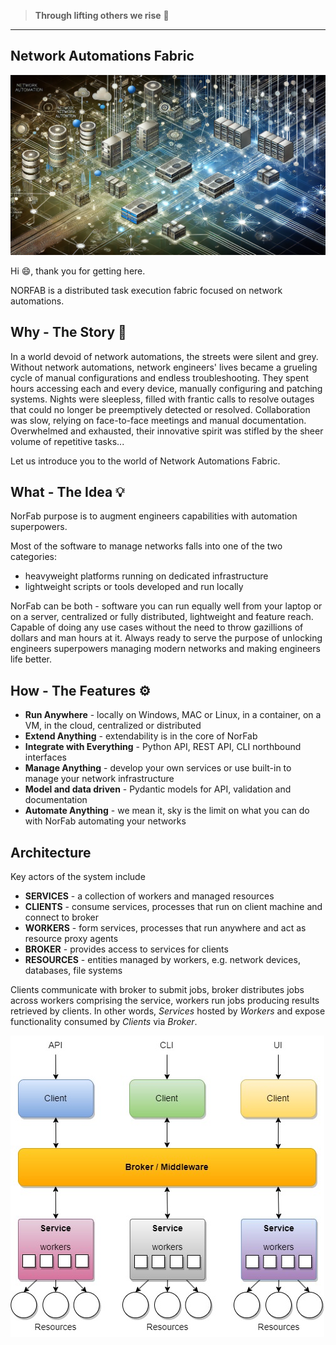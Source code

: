 > **Through lifting others we rise** :rocket:

---

## Network Automations Fabric

![Network Automations Fabric](images/norfab_overview_top_image.webp)


Hi :smile:, thank you for getting here.

NORFAB is a distributed task execution fabric focused on network automations.

## Why - The Story :book:

In a world devoid of network automations, the streets were silent 
and grey. Without network automations, network engineers' lives 
became a grueling cycle of manual configurations and endless 
troubleshooting. They spent hours accessing each and every device, 
manually configuring and patching systems. Nights were sleepless, 
filled with frantic calls to resolve outages that could no longer 
be preemptively detected or resolved. Collaboration was slow, 
relying on face-to-face meetings and manual documentation. 
Overwhelmed and exhausted, their innovative spirit was stifled by 
the sheer volume of repetitive tasks...

Let us introduce you to the world of Network Automations Fabric.

## What - The Idea :bulb:

NorFab purpose is to augment engineers capabilities with automation 
superpowers.

Most of the software to manage networks falls into one of the two 
categories: 

- heavyweight platforms running on dedicated infrastructure
- lightweight scripts or tools developed and run locally

NorFab can be both - software you can run equally well from
your laptop or on a server, centralized or fully distributed, 
lightweight and feature reach. Capable of doing any use cases 
without the need to throw gazillions of dollars and man hours at 
it. Always ready to serve the purpose of unlocking engineers 
superpowers managing modern networks and making engineers life better.

## How - The Features :gear:

- **Run Anywhere** - locally on Windows, MAC or Linux, in a container, on a VM, in the cloud, centralized or distributed
- **Extend Anything** - extendability is in the core of NorFab
- **Integrate with Everything** - Python API, REST API, CLI northbound interfaces
- **Manage Anything** - develop your own services or use built-in to manage your network infrastructure
- **Model and data driven** - Pydantic models for API, validation and documentation
- **Automate Anything** - we mean it, sky is the limit on what you can do with NorFab automating your networks

## Architecture 

Key actors of the system include

- **SERVICES** - a collection of workers and managed resources
- **CLIENTS** - consume services, processes that run on client machine and connect to broker
- **WORKERS** - form services, processes that run anywhere and act as resource proxy agents
- **BROKER** - provides access to services for clients
- **RESOURCES** - entities managed by workers, e.g. network devices, databases, file systems


Clients communicate with broker to submit jobs, broker distributes 
jobs across workers comprising the service, workers run jobs producing 
results retrieved by clients. In other words, *Services* 
hosted by *Workers* and expose functionality consumed by *Clients* 
via *Broker*.

![Network Automations Fabric Architecture](images/Overview_Architecture.jpg)